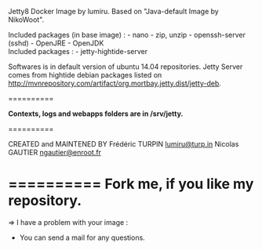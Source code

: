 Jetty8 Docker Image by lumiru.
	Based on "Java-default Image by NikoWoot".

Included packages (in base image) : - nano
									- zip, unzip
									- openssh-server (sshd)
									- OpenJRE
									- OpenJDK		
Included packages : - jetty-hightide-server

Softwares is in default version of ubuntu 14.04 repositories.
Jetty Server comes from hightide debian packages listed on http://mvnrepository.com/artifact/org.mortbay.jetty.dist/jetty-deb.

==========

**Contexts, logs and webapps folders are in /srv/jetty.**

==========

CREATED and MAINTENED BY
Frédéric TURPIN <lumiru@turp.in>
Nicolas GAUTIER <ngautier@enroot.fr>

==========
	Fork me, if you like my repository.
==========

=> I have a problem with your image :
- You can send a mail for any questions.